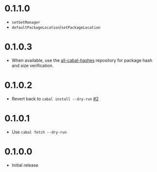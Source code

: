 # 0.1.1.0

* `setGetManager`
* `defaultPackageLocation`/`setPackageLocation`

# 0.1.0.3

* When available, use the [all-cabal-hashes](https://github.com/commercialhaskell/all-cabal-hashes) repository for package hash and size verification.

# 0.1.0.2

* Revert back to `cabal install --dry-run` [#2](https://github.com/fpco/stackage-install/issues/2)

# 0.1.0.1

* Use `cabal fetch --dry-run`

# 0.1.0.0

* Initial release
